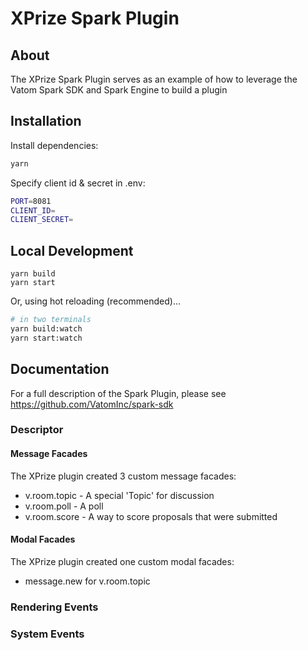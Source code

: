 
# XPrize Spark Plugin

## About

The XPrize Spark Plugin serves as an example of how to leverage the Vatom Spark SDK and Spark Engine to build a plugin

## Installation

Install dependencies:

```bash
yarn
```

Specify client id & secret in .env:

```bash
PORT=8081
CLIENT_ID=
CLIENT_SECRET=
```

## Local Development

```
yarn build
yarn start
```

Or, using hot reloading (recommended)...

```bash
# in two terminals
yarn build:watch
yarn start:watch
```

## Documentation

For a full description of the Spark Plugin, please see https://github.com/VatomInc/spark-sdk

### Descriptor

#### Message Facades

The XPrize plugin created 3 custom message facades:

* v.room.topic - A special 'Topic' for discussion
* v.room.poll - A poll
* v.room.score - A way to score proposals that were submitted

#### Modal Facades

The XPrize plugin created one custom modal facades:

* message.new for v.room.topic


### Rendering Events


### System Events

